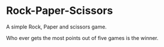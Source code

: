 # Rock-Paper-Scissors

A simple Rock, Paper and scissors game.

Who ever gets the most points out of five games is the winner.

